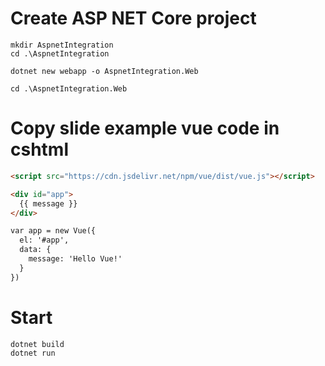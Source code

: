 # Create ASP NET Core project

```
mkdir AspnetIntegration
cd .\AspnetIntegration

dotnet new webapp -o AspnetIntegration.Web

cd .\AspnetIntegration.Web
```

# Copy slide example vue code in cshtml

``` html
<script src="https://cdn.jsdelivr.net/npm/vue/dist/vue.js"></script>

<div id="app">
  {{ message }}
</div>

var app = new Vue({
  el: '#app',
  data: {
    message: 'Hello Vue!'
  }
})
```

# Start

```
dotnet build
dotnet run
```

